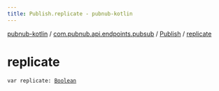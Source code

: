 ```yaml
---
title: Publish.replicate - pubnub-kotlin
---
```


[pubnub-kotlin](../../index.html) / [com.pubnub.api.endpoints.pubsub](../index.html) / [Publish](index.html) / [replicate](./replicate.html)

# replicate

`var replicate: `[`Boolean`](https://kotlinlang.org/api/latest/jvm/stdlib/kotlin/-boolean/index.html)